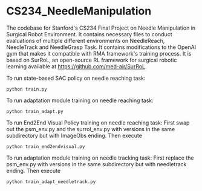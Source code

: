 # CS234_NeedleManipulation
The codebase for Stanford's CS234 Final Project on Needle Manipulation in Surgical Robot Environment.
It contains necessary files to conduct evaluations of multiple different environments on NeedleReach, NeedleTrack and NeedleGrasp Task.
It contains modifications to the OpenAI gym that makes it compatible with RMA framework's training process.
It is based on SurRoL, an open-source RL framework for surgical robotic learning available at https://github.com/med-air/SurRoL.

To run state-based SAC policy on needle reaching task:
```
python train.py
```

To run adaptation module training on needle reaching task:
```
python train_adapt.py
```

To run End2End Visual Policy training on needle reaching task:
First swap out the psm_env.py and the surrol_env.py with versions in the same subdirectory but with ImageObs ending.
Then execute
```
python train_end2endvisual.py
```

To run adaptation module training on needle tracking task:
First replace the psm_env.py with versions in the same subdirectory but with needletrack ending.
Then execute
```
python train_adapt_needletrack.py
```
